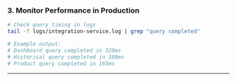 ### 3. Monitor Performance in Production

```bash
# Check query timing in logs
tail -f logs/integration-service.log | grep "query completed"

# Example output:
# Dashboard query completed in 320ms
# Historical query completed in 380ms
# Product query completed in 165ms
```

---
